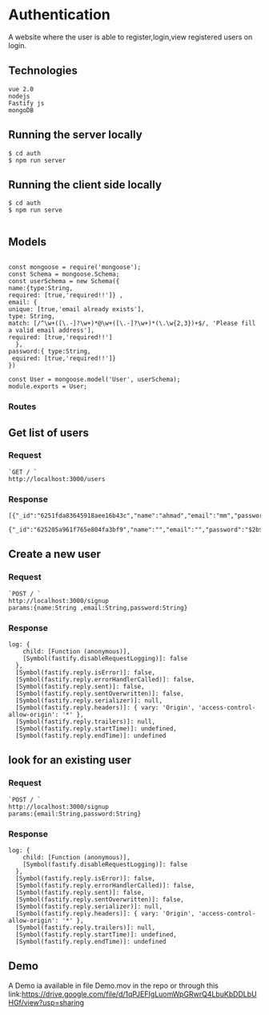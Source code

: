 # Authentication
A website where the user is able to register,login,view registered users on login.
## Technologies
```
vue 2.0
nodejs
Fastify js
mongoDB
```
## Running the server locally
```
$ cd auth
$ npm run server
```
## Running the client side locally
```
$ cd auth
$ npm run serve


```
## Models
```

const mongoose = require('mongoose');
const Schema = mongoose.Schema;
const userSchema = new Schema({
name:{type:String,
required: [true,'required!!']} ,
email: {
unique: [true,'email already exists'],
type: String,
match: [/^\w+([\.-]?\w+)*@\w+([\.-]?\w+)*(\.\w{2,3})+$/, 'Please fill a valid email address'],
required: [true,'required!!']
  },
password:{ type:String,
 equired: [true,'required!!']}
})

const User = mongoose.model('User', userSchema);
module.exports = User;

```
### Routes

## Get list of users


### Request
```
`GET / `
http://localhost:3000/users
```

### Response

```
[{"_id":"6251fda83645918aee16b43c","name":"ahmad","email":"mm","password":"$2b$10$pccMZfhnrt9maXlag6vsr.TBS1MUvzEsgB4IxPoKeo.M.8tfXz9X6","__v":0},

{"_id":"625205a961f765e804fa3bf9","name":"","email":"","password":"$2b$10$5k5c6d.4tqsUbrCJHIXUW.0bJkaX9wDQQzIvQwChRlWUL.V0Xu1OK","__v":0}]

```
## Create a new user


### Request

```
`POST / `
http://localhost:3000/signup
params:{name:String ,email:String,password:String}
```

### Response

```
log: {
    child: [Function (anonymous)],
    [Symbol(fastify.disableRequestLogging)]: false
  },
  [Symbol(fastify.reply.isError)]: false,
  [Symbol(fastify.reply.errorHandlerCalled)]: false,
  [Symbol(fastify.reply.sent)]: false,
  [Symbol(fastify.reply.sentOverwritten)]: false,
  [Symbol(fastify.reply.serializer)]: null,
  [Symbol(fastify.reply.headers)]: { vary: 'Origin', 'access-control-allow-origin': '*' },
  [Symbol(fastify.reply.trailers)]: null,
  [Symbol(fastify.reply.startTime)]: undefined,
  [Symbol(fastify.reply.endTime)]: undefined
```
## look for an existing user

### Request
```
`POST / `
http://localhost:3000/signup
params:{email:String,password:String}
```

### Response

```
log: {
    child: [Function (anonymous)],
    [Symbol(fastify.disableRequestLogging)]: false
  },
  [Symbol(fastify.reply.isError)]: false,
  [Symbol(fastify.reply.errorHandlerCalled)]: false,
  [Symbol(fastify.reply.sent)]: false,
  [Symbol(fastify.reply.sentOverwritten)]: false,
  [Symbol(fastify.reply.serializer)]: null,
  [Symbol(fastify.reply.headers)]: { vary: 'Origin', 'access-control-allow-origin': '*' },
  [Symbol(fastify.reply.trailers)]: null,
  [Symbol(fastify.reply.startTime)]: undefined,
  [Symbol(fastify.reply.endTime)]: undefined
  ```
  ## Demo
  A Demo ia available in file Demo.mov in the repo or through
  this link:https://drive.google.com/file/d/1qPJEFIgLuomWpGRwrQ4LbuKbDDLbUHGf/view?usp=sharing
